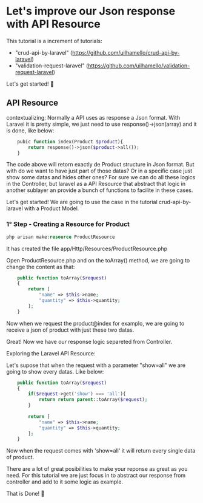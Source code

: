 <h1>Let's improve our Json response with API Resource </h1>

This tutorial is a increment of tutorials:
- "crud-api-by-laravel" (https://github.com/uilhamello/crud-api-by-laravel)
- "validation-request-laravel" (https://github.com/uilhamello/validation-request-laravel)


Let's get started! :star_struck:


<h2>API Resource</h2>

contextualizing: Normally a API uses as response a Json format.
With Laravel it is pretty simple, we just need to use response()->json(array) and it is done, like below:

```php
    pubic function index(Product $product){
        return response()->json($product->all());
    }
```

The code above will retorn exactly de Product structure in Json format. But with do we want to have just part of those datas? Or in a specific case just show some datas and hides other ones? For sure we can do all these logics in the Controller, but laravel as a API Resource that abstract that logic in another sublayer an provide a bunch of functions to facilite in these cases.

Let's get started! We are going to use the case in the tutorial crud-api-by-laravel with a Product Model.

<h3>1° Step - Creating a Resource for Product</h3>


```php
php arisan make:resource ProductResource
```

It has created the file app/Http/Resources/ProductResource.php


Open ProductResource.php and on the toArray() method, we are going to change the content as that:

```php
    public function toArray($request)
    {
        return [
            "name" => $this->name;
            "quantity" => $this->quantity;
        ];
    }
```

Now when we request the product@index for examplo, we are going to receive a json of product with just these two datas.

Great! Now we have our response logic separeted from Controller. 


Exploring the Laravel API Resource:

Let's supose that when the request with a parameter "show=all" we are going to show every datas. Like below:

```php
    public function toArray($request)
    {   
        if($request->get('show') === 'all'){
            return return parent::toArray($request);
        }
    
        return [
            "name" => $this->name;
            "quantity" => $this->quantity;
        ];
    }
```

Now when the request comes with 'show=all' it will return every single data of product.


There are a lot of great posibilities to make your reponse as great as you need. 
For this tutorial we are just focus in to abstract our response from controller and add to it some logic as example.


That is Done! :star_struck: